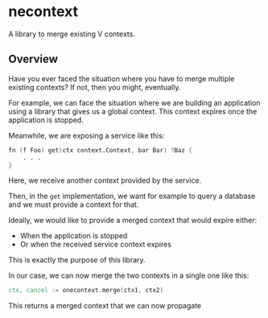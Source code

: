 # necontext

A library to merge existing V contexts.

## Overview

Have you ever faced the situation where you have to merge multiple existing contexts?
If not, then you might, eventually.

For example, we can face the situation where we are building an application
using a library that gives us a global context.
This context expires once the application is stopped.

Meanwhile, we are exposing a service like this:

```v ignore
fn (f Foo) get(ctx context.Context, bar Bar) ?Baz {
	. . .
}
```

Here, we receive another context provided by the service.

Then, in the `get` implementation, we want for example to query a database and
we must provide a context for that.

Ideally, we would like to provide a merged context that would expire either:

- When the application is stopped
- Or when the received service context expires

This is exactly the purpose of this library.

In our case, we can now merge the two contexts in a single one like this:

```v ignore
ctx, cancel := onecontext.merge(ctx1, ctx2)
```

This returns a merged context that we can now propagate
